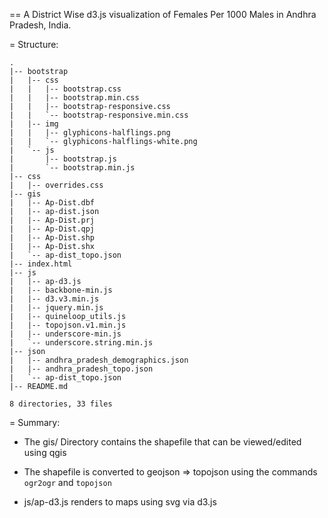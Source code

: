 == A District Wise d3.js visualization of Females Per 1000 Males in Andhra Pradesh, India.

= Structure:

    .
    |-- bootstrap
    |   |-- css
    |   |   |-- bootstrap.css
    |   |   |-- bootstrap.min.css
    |   |   |-- bootstrap-responsive.css
    |   |   `-- bootstrap-responsive.min.css
    |   |-- img
    |   |   |-- glyphicons-halflings.png
    |   |   `-- glyphicons-halflings-white.png
    |   `-- js
    |       |-- bootstrap.js
    |       `-- bootstrap.min.js
    |-- css
    |   |-- overrides.css
    |-- gis
    |   |-- Ap-Dist.dbf
    |   |-- ap-dist.json
    |   |-- Ap-Dist.prj
    |   |-- Ap-Dist.qpj
    |   |-- Ap-Dist.shp
    |   |-- Ap-Dist.shx
    |   `-- ap-dist_topo.json
    |-- index.html
    |-- js
    |   |-- ap-d3.js
    |   |-- backbone-min.js
    |   |-- d3.v3.min.js
    |   |-- jquery.min.js
    |   |-- quineloop_utils.js
    |   |-- topojson.v1.min.js
    |   |-- underscore-min.js
    |   `-- underscore.string.min.js
    |-- json
    |   |-- andhra_pradesh_demographics.json
    |   |-- andhra_pradesh_topo.json
    |   `-- ap-dist_topo.json
    |-- README.md

    8 directories, 33 files

= Summary:

* The gis/ Directory contains the shapefile that can be viewed/edited using qgis
* The shapefile is converted to geojson => topojson using the commands `ogr2ogr` and `topojson`

* js/ap-d3.js renders to maps using svg via d3.js